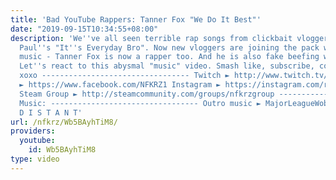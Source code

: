 ```yaml
---
title: 'Bad YouTube Rappers: Tanner Fox "We Do It Best"'
date: "2019-09-15T10:34:55+08:00"
description: 'We''ve all seen terrible rap songs from clickbait vloggers like Jake
  Paul''s "It''s Everyday Bro". Now new vloggers are joining the pack with terrible
  music - Tanner Fox is now a rapper too. And he is also fake beefing with RiceGum.
  Let''s react to this abysmal "music" video. Smash like, subscribe, comment, thx
  xoxo --------------------------------- Twitch ► http://www.twitch.tv/nfkrz Facebook
  ► https://www.facebook.com/NFKRZ1 Instagram ► https://instagram.com/roman_nfkrz/
  Steam Group ► http://steamcommunity.com/groups/nfkrzgroup ---------------------------------
  Music: --------------------------------- Outro music ► MajorLeagueWobs/Holder -
  D I S T A N T'
url: /nfkrz/Wb5BAyhTiM8/
providers:
  youtube:
    id: Wb5BAyhTiM8
type: video
---
```

